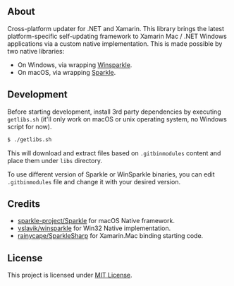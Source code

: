## About

Cross-platform updater for .NET and Xamarin. This library brings the latest platform-specific self-updating framework to Xamarin Mac / .NET Windows applications via a custom native implementation. This is made possible by two native libraries:

- On Windows, via wrapping [Winsparkle](https://winsparkle.org).
- On macOS, via wrapping [Sparkle](https://sparkle-project.org).

## Development

Before starting development, install 3rd party dependencies by executing `getlibs.sh` (it'll only work on macOS or unix operating system, no Windows script for now).

```bash
$ ./getlibs.sh
```

This will download and extract files based on `.gitbinmodules` content and place them under `libs` directory.

To use different version of Sparkle or WinSparkle binaries, you can edit `.gitbinmodules` file and change it with your desired version.

## Credits

- [sparkle-project/Sparkle](https://github.com/sparkle-project/Sparkle) for macOS Native framework.
- [vslavik/winsparkle](https://github.com/vslavik/winsparkle) for Win32 Native implementation.
- [rainycape/SparkleSharp](https://github.com/rainycape/SparkleSharp) for Xamarin.Mac binding starting code.

## License

This project is licensed under [MIT License](https://github.com/junian/upsparkle/blob/master/LICENSE).
